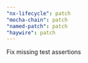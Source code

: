 ```yaml
---
"nx-lifecycle": patch
"mocha-chain": patch
"named-patch": patch
"haywire": patch
---
```


Fix missing test assertions
